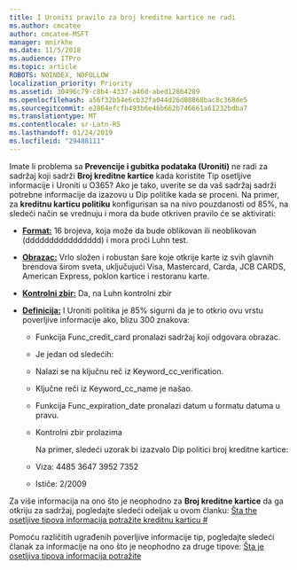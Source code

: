```yaml
---
title: I Uroniti pravilo za broj kreditne kartice ne radi
ms.author: cmcatee
author: cmcatee-MSFT
manager: mnirkhe
ms.date: 11/5/2018
ms.audience: ITPro
ms.topic: article
ROBOTS: NOINDEX, NOFOLLOW
localization_priority: Priority
ms.assetid: 30496c79-c8b4-4337-a46d-abed12864209
ms.openlocfilehash: a56f32b54e6cb32fa044d26d08868bac8c368de5
ms.sourcegitcommit: e2864efcfb493b6e46b662b746661a61232bdba7
ms.translationtype: MT
ms.contentlocale: sr-Latn-RS
ms.lasthandoff: 01/24/2019
ms.locfileid: "29488111"
---
```

Imate li problema sa **Prevencije i gubitka podataka (Uroniti)** ne radi za sadržaj koji sadrži **Broj kreditne kartice** kada koristite Tip osetljive informacije i Uroniti u O365? Ako je tako, uverite se da vaš sadržaj sadrži potrebne informacije da izazovu u Dip politike kada se proceni. Na primer, za **kreditnu karticu politiku** konfigurisan sa na nivo pouzdanosti od 85%, na sledeći način se vrednuju i mora da bude otkriven pravilo će se aktivirati: 
  
- **[Format:](https://docs.microsoft.com/en-us/office365/securitycompliance/what-the-sensitive-information-types-look-for#format-19)** 16 brojeva, koja može da bude oblikovan ili neoblikovan (dddddddddddddddd) i mora proći Luhn test. 
    
- **[Obrazac:](https://docs.microsoft.com/en-us/office365/securitycompliance/what-the-sensitive-information-types-look-for#pattern-19)** Vrlo složen i robustan šare koje otkrije karte iz svih glavnih brendova širom sveta, uključujući Visa, Mastercard, Carda, JCB CARDS, American Express, poklon kartice i restoranu karte. 
    
- **[Kontrolni zbir:](https://docs.microsoft.com/en-us/office365/securitycompliance/what-the-sensitive-information-types-look-for#checksum-19)** Da, na Luhn kontrolni zbir 
    
- **[Definicija:](https://docs.microsoft.com/en-us/office365/securitycompliance/what-the-sensitive-information-types-look-for#definition-19)** I Uroniti politika je 85% sigurni da je to otkrio ovu vrstu poverljive informacije ako, blizu 300 znakova: 
    
  - Funkcija Func_credit_card pronalazi sadržaj koji odgovara obrazac.
    
  - Je jedan od sledećih: 
    
  - Nalazi se na ključnu reč iz Keyword_cc_verification.
    
  - Ključne reči iz Keyword_cc_name je našao.
    
  - Funkcija Func_expiration_date pronalazi datum u formatu datuma u pravu.
    
  - Kontrolni zbir prolazima
    
    Na primer, sledeći uzorak bi izazvalo Dip politici broj kreditne kartice:
    
  - Viza: 4485 3647 3952 7352 
    
  - Ističe: 2/2009
    
Za više informacija na ono što je neophodno za **Broj kreditne kartice** da ga otkriju za sadržaj, pogledajte sledeći odeljak u ovom članku: [Šta the osetljive tipova informacija potražite kreditnu karticu #](https://docs.microsoft.com/en-us/office365/securitycompliance/what-the-sensitive-information-types-look-for#credit-card-number)
  
Pomoću različitih ugrađenih poverljive informacije tip, pogledajte sledeći članak za informacije na ono što je neophodno za druge tipove: [Šta je osetljiva tipova informacija potražite](https://docs.microsoft.com/en-us/office365/securitycompliance/what-the-sensitive-information-types-look-for)
  

